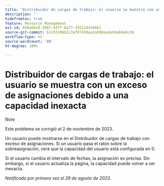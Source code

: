 ```yaml
---
title: 'Distribuidor de cargas de trabajo: el usuario se muestra con un exceso de asignaciones debido a una capacidad inexacta'
description: ''
hidefromtoc: true
feature: Resource Management
exl-id: 656e65e8-2007-43ff-8a77-33512443b661
source-git-commit: b1c93c06b2c3a787438aa2a598aada93a04e0c38
workflow-type: ht
source-wordcount: '80'
ht-degree: 100%

---
```


# Distribuidor de cargas de trabajo: el usuario se muestra con un exceso de asignaciones debido a una capacidad inexacta

>[!NOTE]
>
>Este problema se corrigió el 2 de noviembre de 2023.

Un usuario puede mostrarse en el Distribuidor de cargas de trabajo con exceso de asignaciones. Si un usuario pasa el ratón sobre la sobreasignación, verá que la capacidad del usuario está configurada en 0.

Si el usuario cambia el intervalo de fechas, la asignación es precisa. Sin embargo, si el usuario actualiza la página, la capacidad puede volver a ser inexacta.

_Notificado por primera vez el 29 de agosto de 2023._
